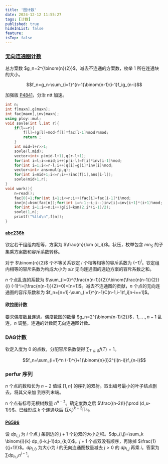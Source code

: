 ```yaml
---
title: '图计数'
date: 2024-12-12 11:55:27
tags: [计数]
published: true
hideInList: false
feature: 
isTop: false
---
```


### [无向连通图计数](https://www.luogu.com.cn/problem/P10982)

总方案数 $g_n=2^{\binom{n}{2}}$，减去不连通的方案数，枚举 $1$ 所在连通块的大小。

$$f_n=g_n-\sum_{i=1}^{n-1}\binom{n-1}{i-1}f_ig_{n-i}$$

加强版 [P4841](https://www.luogu.com.cn/problem/P4841)，分治 ntt 加速。

```cpp
int n;
int f[maxn],g[maxn];
int fac[maxn],inv[maxn];
using ploy::mul;
void sovle(int l,int r){
	if(l==r){
		f[l]=(g[l]+mod-f[l]*fac[l-1]%mod)%mod;
		return ;
	}
	int mid=l+r>>1;
	sovle(l,mid);
	vector<int> p(mid-l+1),q(r-l+1);
	for(int i=l;i<=mid;i++)p[i-l]=f[i]*inv[i-1]%mod;
	for(int i=1;i<=r-l;i++)q[i]=g[i]*inv[i]%mod;
	vector<int> ans=mul(p,q);
	for(int i=mid+1;i<=r;i++)inc(f[i],ans[i-l]);
	sovle(mid+1,r);
}
void work(){
	n=read();
	fac[0]=1;for(int i=1;i<=n;i++)fac[i]=fac[i-1]*i%mod;
	inv[n]=ksm(fac[n]);for(int i=n-1;~i;i--)inv[i]=inv[i+1]*(i+1)%mod;
	for(int i=1;i<=n;i++)g[i]=ksm(2,i*(i-1)/2);
	sovle(1,n);
	printf("%lld\n",f[n]);
}
```

#### [abc236h](https://www.luogu.com.cn/problem/AT_abc236_h)

钦定若干组组内相等，方案为 $\frac{m}{lcm (d_i)}$。状压，枚举包含 $mn_S$ 的子集乘方案数和容斥系数转移。

对于 $\binom{n}{2}$ 个不等关系钦定 $i$ 个相等相等的容斥系数为 $(-1)^i$。钦定组内相等的容斥系数为构成大小为 $siz$ 无向连通图的选边方案的容斥系数之和。

$n$ 个点乱连的系数为 $\sum_{i=0}^{\frac{n(n-1)}{2}}\binom{\frac{n(n-1)}{2}}{i} (-1)^i=[\frac{n(n-1)}{2}=0]=[n=1]$。减去不连通图的贡献，$n$ 个点的无向连通图的容斥系数和为 $f_n=[n=1]-\sum_{i=1}^{n-1}C(n-1,i-1)f_i[n-i==1]$。

#### 欧拉图计数

要求偶度数且连通。偶度数图的数量 $g_n=2^{\binom{n-1}{2}}$，$1,\dotsb,n-1$ 乱连，$n$ 调整。连通的计数同无向连通图计数。

### DAG计数

钦定入度为 $0$ 的点数，分配容斥系数使得 $\sum_{T\subseteq S}f(T)=1$。

$$f_n=\sum_{i=1}^n (-1)^{i+1}\binom{n}{i}2^{i(n-i)}f_{n-i}$$

### perfur 序列

$n$ 个点的数和长为 $n-2$ 值域 $[1,n]$ 的序列的双射。取出编号最小的叶子结点删去，将其父亲加 到序列末端。

n 个点有标号无根树数量 $n^{n-2}$。确定度数之后 $\frac{(n-2)!}{\prod (d_u-1)!}$。已经形成 $k$ 个连通块后 $(\sum s_i)^{k-2}\prod s_i$。

#### [P6596](https://www.luogu.com.cn/problem/P6596)

设 $dp_{i,j}$ 为 $i$ 个点 $j$ 条割边的 $j+1$ 个边双的大小之积。$dp_{i,j}=\sum_k \binom{i}{k} dp_{i-k,j-1}dp_{k,0}$。$j+1$ 个点双没有顺序，再除掉 $\frac{1}{(j+1)!}$。$dp_{i,0}$ 为大小为 $i$ 的无向连通图数量减去 $j>0$ 的 $dp_{i,j}$ 再乘 $i$。答案为 $\sum dp_{n,i}n^{i-1}$。


